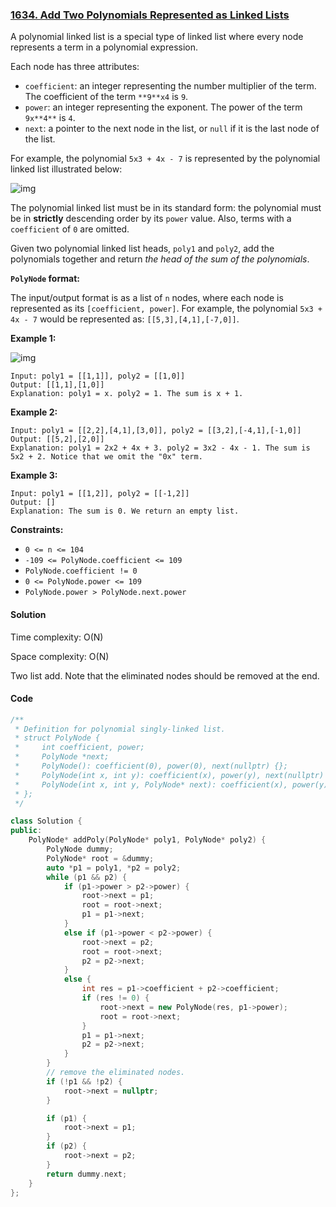 ### [1634. Add Two Polynomials Represented as Linked Lists](https://leetcode.com/problems/add-two-polynomials-represented-as-linked-lists/)

A polynomial linked list is a special type of linked list where every node represents a term in a polynomial expression.

Each node has three attributes:

- `coefficient`: an integer representing the number multiplier of the term. The coefficient of the term `**9**x4` is `9`.
- `power`: an integer representing the exponent. The power of the term `9x**4**` is `4`.
- `next`: a pointer to the next node in the list, or `null` if it is the last node of the list.

For example, the polynomial `5x3 + 4x - 7` is represented by the polynomial linked list illustrated below:

![img](https://assets.leetcode.com/uploads/2020/09/30/polynomial2.png)

The polynomial linked list must be in its standard form: the polynomial must be in **strictly** descending order by its `power` value. Also, terms with a `coefficient` of `0` are omitted.

Given two polynomial linked list heads, `poly1` and `poly2`, add the polynomials together and return *the head of the sum of the polynomials*.

**`PolyNode` format:**

The input/output format is as a list of `n` nodes, where each node is represented as its `[coefficient, power]`. For example, the polynomial `5x3 + 4x - 7` would be represented as: `[[5,3],[4,1],[-7,0]]`.

 

**Example 1:**

![img](https://assets.leetcode.com/uploads/2020/10/14/ex1.png)

```
Input: poly1 = [[1,1]], poly2 = [[1,0]]
Output: [[1,1],[1,0]]
Explanation: poly1 = x. poly2 = 1. The sum is x + 1.
```

**Example 2:**

```
Input: poly1 = [[2,2],[4,1],[3,0]], poly2 = [[3,2],[-4,1],[-1,0]]
Output: [[5,2],[2,0]]
Explanation: poly1 = 2x2 + 4x + 3. poly2 = 3x2 - 4x - 1. The sum is 5x2 + 2. Notice that we omit the "0x" term.
```

**Example 3:**

```
Input: poly1 = [[1,2]], poly2 = [[-1,2]]
Output: []
Explanation: The sum is 0. We return an empty list.
```

 

**Constraints:**

- `0 <= n <= 104`
- `-109 <= PolyNode.coefficient <= 109`
- `PolyNode.coefficient != 0`
- `0 <= PolyNode.power <= 109`
- `PolyNode.power > PolyNode.next.power`

#### Solution

Time complexity: O(N)

Space complexity: O(N)

Two list add.  Note that the eliminated nodes should be removed at the end.

#### Code

```c++
/**
 * Definition for polynomial singly-linked list.
 * struct PolyNode {
 *     int coefficient, power;
 *     PolyNode *next;
 *     PolyNode(): coefficient(0), power(0), next(nullptr) {};
 *     PolyNode(int x, int y): coefficient(x), power(y), next(nullptr) {};
 *     PolyNode(int x, int y, PolyNode* next): coefficient(x), power(y), next(next) {};
 * };
 */

class Solution {
public:
    PolyNode* addPoly(PolyNode* poly1, PolyNode* poly2) {
        PolyNode dummy;
        PolyNode* root = &dummy;
        auto *p1 = poly1, *p2 = poly2;
        while (p1 && p2) {
            if (p1->power > p2->power) {
                root->next = p1;
                root = root->next;
                p1 = p1->next;
            }
            else if (p1->power < p2->power) {
                root->next = p2;
                root = root->next;
                p2 = p2->next;
            }
            else {
                int res = p1->coefficient + p2->coefficient;
                if (res != 0) {
                    root->next = new PolyNode(res, p1->power);
                    root = root->next;
                }
                p1 = p1->next;
                p2 = p2->next;
            }
        }
        // remove the eliminated nodes.
        if (!p1 && !p2) {
            root->next = nullptr;
        }

        if (p1) {
            root->next = p1;
        }
        if (p2) {
            root->next = p2;
        }
        return dummy.next;
    }
};
```



